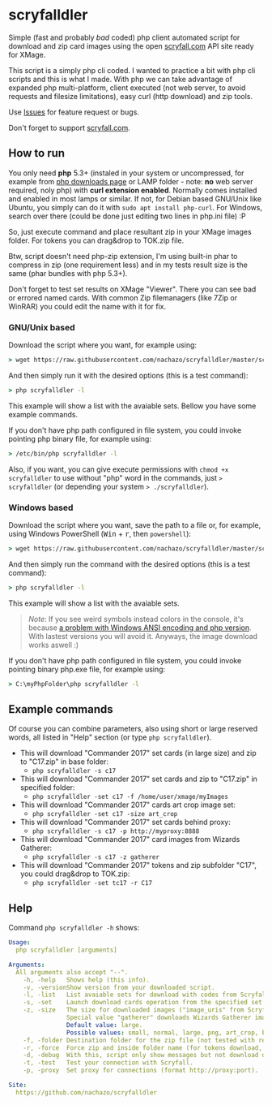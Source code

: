 # scryfalldler
Simple (fast and probably *bad* coded) php client automated script for download and zip card images using the open [scryfall.com](http://scryfall.com) API site ready for XMage.

This script is a simply php cli coded. I wanted to practice a bit with php cli scripts and this is what I made. With php we can take advantage of expanded php multi-platform, client executed (not web server, to avoid requests and filesize limitations), easy curl (http download) and zip tools.

Use [Issues](https://github.com/nachazo/scryfalldler/issues) for feature request or bugs.

Don't forget to support [scryfall.com](http://scryfall.com).

## How to run
You only need **php** 5.3+ (instaled in your system or uncompressed, for example from [php downloads page](http://php.net/downloads.php) or LAMP folder - note: **no** web server required, noly php) with **curl extension enabled**. Normally comes installed and enabled in most lamps or similar. If not, for Debian based GNU/Unix like Ubuntu, you simply can do it with `sudo apt install php-curl`. For Windows, search over there (could be done just editing two lines in php.ini file) :P

So, just execute command and place resultant zip in your XMage images folder. For tokens you can drag&drop to TOK.zip file.

Btw, script doesn't need php-zip extension, I'm using built-in phar to compress in zip (one requirement less) and in my tests result size is the same (phar bundles with php 5.3+).

Don't forget to test set results on XMage "Viewer". There you can see bad or errored named cards. With common Zip filemanagers (like 7Zip or WinRAR) you could edit the name with it for fix.

### GNU/Unix based
Download the script where you want, for example using:
```cmd
> wget https://raw.githubusercontent.com/nachazo/scryfalldler/master/scryfalldler
```
And then simply run it with the desired options (this is a test command):
```cmd
> php scryfalldler -l
```
This example will show a list with the avaiable sets. Bellow you have some example commands.

If you don't have php path configured in file system, you could invoke pointing php binary file, for example using:
```cmd
> /etc/bin/php scryfalldler -l
```
Also, if you want, you can give execute permissions with `chmod +x scryfalldler` to use without "php" word in the commands, just `> scryfalldler` (or depending your system `> ./scryfalldler`).

### Windows based
Download the script where you want, save the path to a file or, for example, using Windows PowerShell (<kbd>Win</kbd> + <kbd>r</kbd>, then `powershell`):
```cmd
> wget https://raw.githubusercontent.com/nachazo/scryfalldler/master/scryfalldler -OutFile scryfalldler
```
And then simply run the command with the desired options (this is a test command):
```cmd
> php scryfalldler -l
```
This example will show a list with the avaiable sets.

> *Note*: If you see weird symbols instead colors in the console, it's because [a problem with Windows ANSI encoding and php version](https://github.com/symfony/symfony/issues/19520). With lastest versions you will avoid it. Anyways, the image download works aswell :)

If you don't have php path configured in file system, you could invoke pointing binary php.exe file, for example using:
```cmd
> C:\myPhpFolder\php scryfalldler -l
```

## Example commands
Of course you can combine parameters, also using short or large reserved words, all listed in "Help" section (or type `php scryfalldler`).
* This will download "Commander 2017" set cards (in large size) and zip to "C17.zip" in base folder:
  * `php scryfalldler -s c17`
* This will download "Commander 2017" set cards and zip to "C17.zip" in specified folder:
  * `php scryfalldler -set c17 -f /home/user/xmage/myImages`
* This will download "Commander 2017" cards art crop image set:
  * `php scryfalldler -set c17 -size art_crop`
* This will download "Commander 2017" set cards behind proxy:
  * `php scryfalldler -s c17 -p http://myproxy:8888`
* This will download "Commander 2017" card images from Wizards Gatherer:
  * `php scryfalldler -s c17 -z gatherer`
* This will download "Commander 2017" tokens and zip subfolder "C17", you could drag&drop to TOK.zip:
  * `php scryfalldler -set tc17 -r C17`

## Help
Command `php scryfalldler -h` shows:
```yaml
Usage:
  php scryfalldler [arguments] 

Arguments: 
  All arguments also accept "--". 
    -h, -help	Shows help (this info). 
    -v, -versionShow version from your downloaded script.
    -l, -list	List avaiable sets for download with codes from Scryfall. 
    -s, -set	Launch download cards operation from the specified set from the site. 
    -z, -size	The size for downloaded images ("image_uris" from Scryfall API).
                Special value "gatherer" downloads Wizards Gatherer image if avaiable. 
                Default value: large. 
                Possible values: small, normal, large, png, art_crop, border_crop, gatherer.  
    -f, -folder	Destination folder for the zip file (not tested with relative ones). 
    -r, -force	Force zip and inside folder name (for tokens download, for example).
    -d, -debug	With this, script only show messages but not download or create folder. 
    -t, -test	Test your connection with Scryfall. 
    -p, -proxy	Set proxy for connections (format http://proxy:port). 

Site: 
  https://github.com/nachazo/scryfalldler 
```
